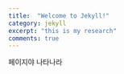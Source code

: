 ```yaml
---
title:  "Welcome to Jekyll!"
category: jekyll
excerpt: "this is my research"
comments: true
---
```


페이지야 나타나라